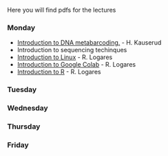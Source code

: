 Here you will find pdfs for the lectures

### Monday
- [Introduction to DNA metabarcoding.](../Lectures/Lecture_pdfs/Intro_lecture.pdf) - H. Kauserud
- Introduction to sequencing techinques
- [Introduction to Linux](../Lectures/Intro.to.unix/intro.to.unix.pdf) - R. Logares
- [Introduction to Google Colab](../Lectures/Intro.to.colab/Intro.to.google.colab.pdf) - R. Logares
- [Introduction to R](../Lectures/intro.to.R/intro.to.R.pdf) - R. Logares
### Tuesday
### Wednesday
### Thursday
### Friday
